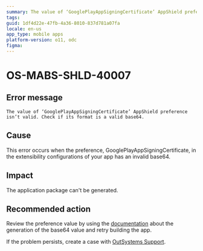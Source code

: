 ```yaml
---
summary: The value of ‘GooglePlayAppSigningCertificate’ AppShield preference isn’t valid. Check if its format is a valid base64.
tags:
guid: 1df4d22e-47fb-4a36-8010-837d781a07fa
locale: en-us
app_type: mobile apps
platform-version: o11, odc
figma:
---
```


# OS-MABS-SHLD-40007

## Error message

`The value of ‘GooglePlayAppSigningCertificate’ AppShield preference isn’t valid. Check if its format is a valid base64.`

## Cause

This error occurs when the preference, GooglePlayAppSigningCertificate, in the extensibility configurations of your app has an invalid base64.

## Impact

The application package can't be generated.

## Recommended action

Review the preference value by using the [documentation](https://success.outsystems.com/documentation/11/delivering_mobile_apps/harden_the_protection_of_mobile_apps_with_appshield/#Google-Play-App-Signing) about the generation of the base64 value and retry building the app.

If the problem persists, create a case with [OutSystems Support](https://www.outsystems.com/support/portal/open-support-case?ErrorCode=OS-MABS-SHLD-40007).

